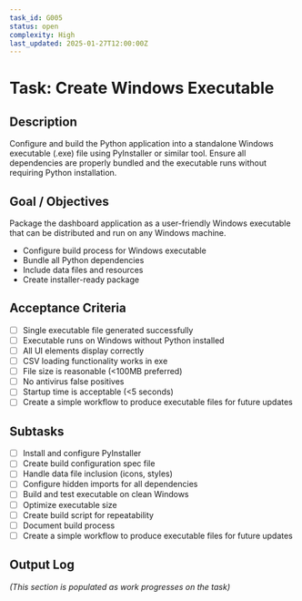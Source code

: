 ```yaml
---
task_id: G005
status: open
complexity: High
last_updated: 2025-01-27T12:00:00Z
---
```


# Task: Create Windows Executable

## Description
Configure and build the Python application into a standalone Windows executable (.exe) file using PyInstaller or similar tool. Ensure all dependencies are properly bundled and the executable runs without requiring Python installation.

## Goal / Objectives
Package the dashboard application as a user-friendly Windows executable that can be distributed and run on any Windows machine.
- Configure build process for Windows executable
- Bundle all Python dependencies
- Include data files and resources
- Create installer-ready package

## Acceptance Criteria
- [ ] Single executable file generated successfully
- [ ] Executable runs on Windows without Python installed
- [ ] All UI elements display correctly
- [ ] CSV loading functionality works in exe
- [ ] File size is reasonable (<100MB preferred)
- [ ] No antivirus false positives
- [ ] Startup time is acceptable (<5 seconds)
- [ ] Create a simple workflow to produce executable files for future updates

## Subtasks
- [ ] Install and configure PyInstaller
- [ ] Create build configuration spec file
- [ ] Handle data file inclusion (icons, styles)
- [ ] Configure hidden imports for all dependencies
- [ ] Build and test executable on clean Windows
- [ ] Optimize executable size
- [ ] Create build script for repeatability
- [ ] Document build process
- [ ] Create a simple workflow to produce executable files for future updates

## Output Log
*(This section is populated as work progresses on the task)*